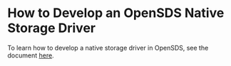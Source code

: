 # How to Develop an OpenSDS Native Storage Driver

To learn how to develop a native storage driver in OpenSDS, see the document [here](https://github.com/sodafoundation/controller/wiki/Develop-new-storage-driver-for-OpenSDS).
